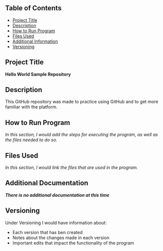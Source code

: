 ## Table of Contents

* [Project Title](#Project-Title)
* [Description](#Description)
* [How to Run Program](#How-to-Run-Program)
* [Files Used](#Files-Used)
* [Additional Information](#Additional-Information)
* [Versioning](#Versioning)

## Project Title

**Hello World Sample Repository**

## Description

This GitHub repository was made to practice using GitHub and to get more familiar with the platform.

## How to Run Program

*In this section, I would add the steps for executing the program, as well as the files needed to do so.*

## Files Used

*In this section, I would link the files that are used in the program.*

## Additional Documentation

***There is no additional documentation at this time***

## Versioning

Under Versioning I would have information about:
- Each version that has ben created
- Notes about the changes made in each version
- Important edits that impact the functionality of the program

